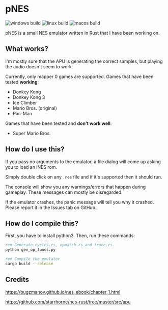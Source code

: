 # pNES
![windows build](https://github.com/XEN486/NES/actions/workflows/windows.yml/badge.svg)
![linux build](https://github.com/XEN486/NES/actions/workflows/linux.yml/badge.svg)
![macos build](https://github.com/XEN486/NES/actions/workflows/macos.yml/badge.svg)

pNES is a small NES emulator written in Rust that I have been working on.

## What works?
I'm mostly sure that the APU is generating the correct samples, but playing the audio doesn't seem to work.

Currently, only mapper 0 games are supported. Games that have been tested **working**:
- Donkey Kong
- Donkey Kong 3
- Ice Climber
- Mario Bros. (original)
- Pac-Man

Games that have been tested and **don't work well**:
- Super Mario Bros.

## How do I use this?
If you pass no arguments to the emulator, a file dialog will come up asking you to load an iNES rom.

Simply double click on any ``.nes`` file and if it's supported then it should run.

The console will show you any warnings/errors that happen during gameplay. These messages can mostly be disregarded.

If the emulator crashes, the panic message will tell you why it crashed. Please report it in the Issues tab on GitHub.

## How do I compile this?
First, you have to install python3. Then, run these commands:
```bat
rem Generate cycles.rs, opmatch.rs and trace.rs
python gen_op_funcs.py

rem Compile the emulator
cargo build --release
```

## Credits
https://bugzmanov.github.io/nes_ebook/chapter_1.html

https://github.com/starrhorne/nes-rust/tree/master/src/apu
